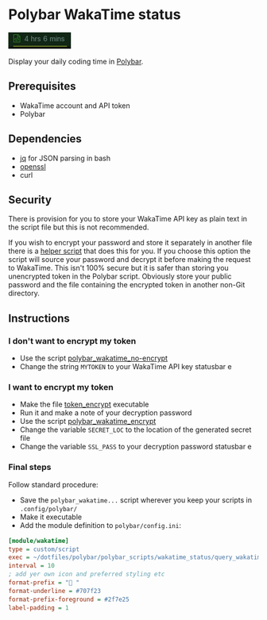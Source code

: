 # Polybar WakaTime status

![](/img/screenshot.png)

Display your daily coding time in [Polybar](https://github.com/polybar/polybar).
## Prerequisites
- WakaTime account and API token 
- Polybar 

## Dependencies

- [jq](https://stedolan.github.io/jq/) for JSON parsing in bash
- [openssl](https://www.openssl.org/)
- curl 

## Security 

There is provision for you to store your WakaTime API key as plain text in the script file but this is not recommended. 

If you wish to encrypt your password and store it separately in another file there is a [helper script](./scripts/token_encrypt.sh) that does this for you. If you choose this option the script will source your password and decrypt it before making the request to WakaTime. This isn't 100% secure but it is safer than storing you unencrypted token in the Polybar script. Obviously store your public password and the file containing the encrypted token in another non-Git directory.  

## Instructions 

### I don't want to encrypt my token 
* Use the script [polybar_wakatime_no-encrypt](/scripts/polybar_wakatime_no-encrypt.sh)
* Change the string `MYTOKEN` to your WakaTime API key
statusbar e
### I want to encrypt my token 
* Make the file [token_encrypt](/scripts/token_encrypt.sh) executable
* Run it and make a note of your decryption password 
* Use the script [polybar_wakatime_encrypt](/scripts/polybar_wakatime_encrypt.sh)
* Change the variable `SECRET_LOC` to the location of the generated secret file
* Change the variable `SSL_PASS` to your decryption password
statusbar e
### Final steps 
Follow standard procedure:
* Save the `polybar_wakatime...` script wherever you keep your scripts in `.config/polybar/`
* Make it executable
* Add the module definition to `polybar/config.ini`:

```ini
[module/wakatime]
type = custom/script
exec = ~/dotfiles/polybar/polybar_scripts/wakatime_status/query_wakatime.sh
interval = 10
; add yer own icon and preferred styling etc 
format-prefix = " "
format-underline = #707f23
format-prefix-foreground = #2f7e25 
label-padding = 1
```
